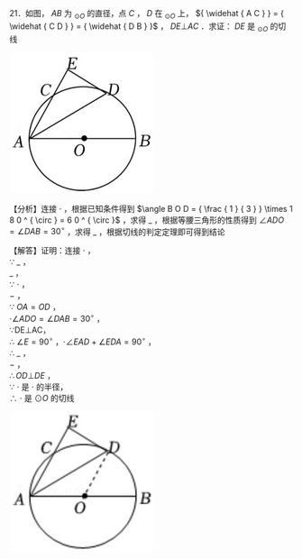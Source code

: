 21．如图， $A B$ 为 $_ { \odot O }$ 的直径，点 $C$ ， $D$ 在 $_ { \odot O }$ 上， ${ \widehat { A C } } = { \widehat { C D } } = { \widehat { D B } }$ ， $D E \bot A C$ ．求证： $D E$ 是 $_ { \odot O }$ 的切线

![](<../../qs_image_DB/专题3-6__圆的综合（27类题型）（解析版）/7b1e6787c92ea932ecd4a935d8ef57b152da1d270cbf73cfed26d802d1183dda.jpg>)

【分析】连接 $\cdot$ ，根据已知条件得到 $\angle B O D = { \frac { 1 } { 3 } } \times 1 8 0 ^ { \circ } = 6 0 ^ { \circ }$ ，求得 $\_$ ，根据等腰三角形的性质得到 $\angle A D O = \angle D A B = 3 0 ^ { \circ }$ ，求得 $\_$ ，根据切线的判定定理即可得到结论

【解答】证明：连接 $\cdot$ ，  
∵ $\_$ ，  
$\_$ ，  
∵ $\cdot$ ，  
$-$ ，  
∵ $O A { = } O D$ ，  
$\cdot \angle A D O = \angle D A B = 3 0 ^ { \circ }$ ，  
∵DE⊥AC，  
∴ $\angle E = 9 0 ^ { \circ }$ ，$\cdot \angle E A D + \angle E D A = 9 0 ^ { \circ }$ ，  
∴ $\_$ ，  
$-$ ，  
$\therefore O D \bot D E$ ，  
∵ $\cdot$ 是 $\cdot$ 的半径，  
∴ $\cdot$ 是 $\odot O$ 的切线

![](<../../qs_image_DB/专题3-6__圆的综合（27类题型）（解析版）/a7a28609095a0928a3736e0a39c38bc7e24c6399b1e832e018ddfe441f6890fc.jpg>)
